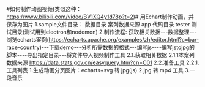 #如何制作动图视频(类似这种：https://www.bilibili.com/video/BV1XQ4y1d78p?t=2)#
用Echart制作动画，并保存为图片
1.sample文件目录：
    数据目录 案列数据来源
    app 代码目录
    tester 测试目录(测试用到electron和nodemon)
2.制作流程:
   获取相关数据---数据整理---浏览echarts案例(https://echarts.apache.org/examples/zh/editor.html?c=bar-race-country)---下载demo---分析所需数据的格式---编写js----编写jstojpg的脚本----导出指定目录---将文件导入视频制作工具 
2.1.获取相关数据
2.1.1本案列数据来源
    https://data.stats.gov.cn/easyquery.htm?cn=C01
2.2.准备工具
2.2.1.工具列表
    1.生成动画分页图片：echarts+svg 转 jpg(js)
    2.jpg 转 mp4 工具 
    3.一段音乐
